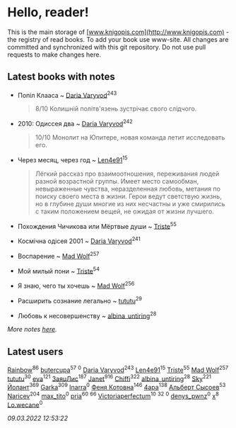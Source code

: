 # Hello, reader!
This is the main storage of [www.knigopis.com](http://www.knigopis.com) - the registry of read books.
To add your book use www-site. All changes are committed and synchronized with this git repository.
Do not use pull requests to make changes here.


## Latest books with notes
* Попіл Клааса ~ [Daria Varyvod](users/829/829893410524253-facebook)<sup>243</sup>
    > 8/10 Колишній політв'язень зустрічає свого слідчого.

* 2010: Одиссея два ~ [Daria Varyvod](users/829/829893410524253-facebook)<sup>242</sup>
    > 10/10 Монолит на Юпитере, новая команда летит исследовать его.

* Через месяц, через год ~ [Len4e91](users/254/254448176-yandex)<sup>15</sup>
    > Лёгкий рассказ про взаимоотношения, переживания людей разной возрастной группы. Имеет место самообман, невыраженные чувства, неразделенная любовь, метания по поиску своего места в жизни. Герои ведут светствую жизнь, но в глубине души многие из них несчастны и уже смирились с таким положением вещей, не ожидая от жизни лучшего.

* Похождения Чичикова или Мёртвые души ~ [Triste](users/517/5175580462988229760-mailru)<sup>55</sup>

* Космічна одісея 2001 ~ [Daria Varyvod](users/829/829893410524253-facebook)<sup>241</sup>

* Воспарение ~ [Mad Wolf](users/947/94738840-vkontakte)<sup>257</sup>

* Мой милый пони ~ [Triste](users/517/5175580462988229760-mailru)<sup>54</sup>

* Я знаю, чего ты хочешь ~ [Mad Wolf](users/947/94738840-vkontakte)<sup>256</sup>

* Расширить сознание легально ~ [tututu](users/135/135685382-vkontakte)<sup>29</sup>

* Любовь к несовершенству ~ [albina_untiring](users/257/2579695-vkontakte)<sup>28</sup>


_More notes [here](latest_books_with_notes.md)._


## Latest users
[Rainbow](users/109/109787328219839805802-google)<sup>86</sup> 
[butercupa](users/193/193697993-vkontakte)<sup>57</sup> 
[](users/105/105552767299996122433-google)<sup>0</sup> 
[Daria Varyvod](users/829/829893410524253-facebook)<sup>243</sup> 
[Len4e91](users/254/254448176-yandex)<sup>15</sup> 
[Triste](users/517/5175580462988229760-mailru)<sup>55</sup> 
[Mad Wolf](users/947/94738840-vkontakte)<sup>257</sup> 
[tututu](users/135/135685382-vkontakte)<sup>30</sup> 
[eva](users/111/111656270551033014778-google)<sup>121</sup> 
[ЗаяцЛис](users/112/112388384595246311466-google)<sup>187</sup> 
[Janet](users/108/108113656204404967440-google)<sup>916</sup> 
[Chiffi](users/105/105831994080785626680-google)<sup>322</sup> 
[albina_untiring](users/257/2579695-vkontakte)<sup>28</sup> 
[Sky](users/118/118049897850017649660-googleplus)<sup>221</sup> 
[Йолант](users/104/104690883692185089260-google)<sup>369</sup> 
[Garka](users/115/115753719718250012620-google)<sup>309</sup> 
[Inarra](users/101/101055787251601973291-google)<sup>0</sup> 
[Феня Котовна](users/109/109746193906459706720-google)<sup>146</sup> 
[4apa](users/117/117392596378069249667-google)<sup>138</sup> 
[Альберт Сысоев](users/474/47446642-vkontakte)<sup>53</sup> 
[Naricev](users/107/107090515204537133928-google)<sup>204</sup> 
[max_tito](users/109/10967144-vkontakte)<sup>0</sup> 
[pria](users/128/128917939-vkontakte)<sup>60</sup> 
[](users/153/1537586159620888-facebook)<sup>66</sup> 
[Victoriaperfectum](users/117/117396356938980769291-google)<sup>10</sup> 
[](users/118/118248226132797004598-google)<sup>32</sup> 
[](users/108/108602903446726240227-google)<sup>0</sup> 
[denys_pwnz](users/421/421114755-vkontakte)<sup>0</sup> 
[x](users/104/104714960785244441663-google)<sup>8</sup> 
[Lo.wecane](users/104/104796862760252606871-google)<sup>0</sup> 


_09.03.2022 12:53:22_

